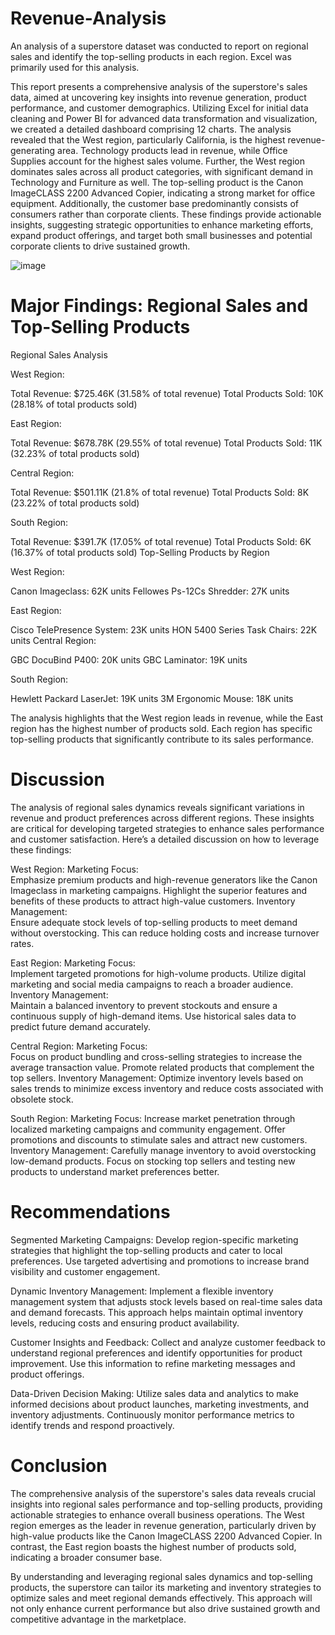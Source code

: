 # Revenue-Analysis
An analysis of a superstore dataset was conducted to report on regional sales and identify the top-selling products in each region. Excel was primarily used for this analysis.

This report presents a comprehensive analysis of the superstore's sales data, aimed at uncovering key insights into revenue generation, product performance, and customer demographics. Utilizing Excel for initial data cleaning and Power BI for advanced data transformation and visualization, we created a detailed dashboard comprising 12 charts. The analysis revealed that the West region, particularly California, is the highest revenue-generating area. Technology products lead in revenue, while Office Supplies account for the highest sales volume. Further, the West region dominates sales across all product categories, with significant demand in Technology and Furniture as well. The top-selling product is the Canon ImageCLASS 2200 Advanced Copier, indicating a strong market for office equipment. Additionally, the customer base predominantly consists of consumers rather than corporate clients. These findings provide actionable insights, suggesting strategic opportunities to enhance marketing efforts, expand product offerings, and target both small businesses and potential corporate clients to drive sustained growth.

![image](https://github.com/mailiana/Revenue-Analysis/assets/123627199/81aeb882-910f-4672-bb32-e57a95536cc0)

# Major Findings: Regional Sales and Top-Selling Products
Regional Sales Analysis

West Region:

Total Revenue: $725.46K (31.58% of total revenue)
Total Products Sold: 10K (28.18% of total products sold)

East Region:

Total Revenue: $678.78K (29.55% of total revenue)
Total Products Sold: 11K (32.23% of total products sold)

Central Region:

Total Revenue: $501.11K (21.8% of total revenue)
Total Products Sold: 8K (23.22% of total products sold)

South Region:

Total Revenue: $391.7K (17.05% of total revenue)
Total Products Sold: 6K (16.37% of total products sold)
Top-Selling Products by Region

West Region:

Canon Imageclass: 62K units
Fellowes Ps-12Cs Shredder: 27K units

East Region:

Cisco TelePresence System: 23K units
HON 5400 Series Task Chairs: 22K units
Central Region:

GBC DocuBind P400: 20K units
GBC Laminator: 19K units

South Region:

Hewlett Packard LaserJet: 19K units
3M Ergonomic Mouse: 18K units

The analysis highlights that the West region leads in revenue, while the East region has the highest number of products sold. Each region has specific top-selling products that significantly contribute to its sales performance. 

# Discussion 
The analysis of regional sales dynamics reveals significant variations in revenue and product preferences across different regions. These insights are critical for developing targeted strategies to enhance sales performance and customer satisfaction. Here’s a detailed discussion on how to leverage these findings:

West Region:
Marketing Focus: 			
Emphasize premium products and high-revenue generators like the Canon Imageclass in marketing campaigns. Highlight the superior features and benefits of these products to attract high-value customers.
Inventory Management: 				
Ensure adequate stock levels of top-selling products to meet demand without overstocking. This can reduce holding costs and increase turnover rates.

East Region:
Marketing Focus: 						
Implement targeted promotions for high-volume products. Utilize digital marketing and social media campaigns to reach a broader audience.
Inventory Management: 				
Maintain a balanced inventory to prevent stockouts and ensure a continuous supply of high-demand items. Use historical sales data to predict future demand accurately.

Central Region:
Marketing Focus:				
Focus on product bundling and cross-selling strategies to increase the average transaction value. Promote related products that complement the top sellers.
				Inventory Management: 
Optimize inventory levels based on sales trends to minimize excess inventory and reduce costs associated with obsolete stock.

South Region:
Marketing Focus: 
Increase market penetration through localized marketing campaigns and community engagement. Offer promotions and discounts to stimulate sales and attract new customers.
Inventory Management: 
Carefully manage inventory to avoid overstocking low-demand products. Focus on stocking top sellers and testing new products to understand market preferences better.

# Recommendations

Segmented Marketing Campaigns:
Develop region-specific marketing strategies that highlight the top-selling products and cater to local preferences. Use targeted advertising and promotions to increase brand visibility and customer engagement.

Dynamic Inventory Management:
Implement a flexible inventory management system that adjusts stock levels based on real-time sales data and demand forecasts. This approach helps maintain optimal inventory levels, reducing costs and ensuring product availability.

Customer Insights and Feedback:
Collect and analyze customer feedback to understand regional preferences and identify opportunities for product improvement. Use this information to refine marketing messages and product offerings.

Data-Driven Decision Making:
Utilize sales data and analytics to make informed decisions about product launches, marketing investments, and inventory adjustments. Continuously monitor performance metrics to identify trends and respond proactively.

# Conclusion 
The comprehensive analysis of the superstore's sales data reveals crucial insights into regional sales performance and top-selling products, providing actionable strategies to enhance overall business operations. The West region emerges as the leader in revenue generation, particularly driven by high-value products like the Canon ImageCLASS 2200 Advanced Copier. In contrast, the East region boasts the highest number of products sold, indicating a broader consumer base.

By understanding and leveraging regional sales dynamics and top-selling products, the superstore can tailor its marketing and inventory strategies to optimize sales and meet regional demands effectively. This approach will not only enhance current performance but also drive sustained growth and competitive advantage in the marketplace.

